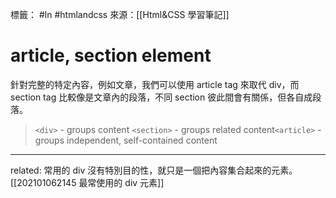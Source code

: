 標籤： #ln #htmlandcss 
來源：[[Html&CSS 學習筆記]]

# article, section element
針對完整的特定內容，例如文章，我們可以使用 article tag 來取代 div，而 section tag 比較像是文章內的段落，不同 section 彼此間會有關係，但各自成段落。

>`<div>` \- groups content `<section>` \- groups related content`<article>` \- groups independent, self-contained content

---

related: 常用的 div 沒有特別目的性，就只是一個把內容集合起來的元素。 [[202101062145 最常使用的 div 元素]]